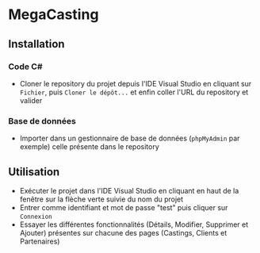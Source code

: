 # MegaCasting

## Installation

### Code C#

- Cloner le repository du projet depuis l'IDE Visual Studio en cliquant sur ``Fichier``, puis ``Cloner le dépôt...`` et  enfin coller l'URL du repository et valider


### Base de données

- Importer dans un gestionnaire de base de données (``phpMyAdmin`` par exemple) celle présente dans le repository


## Utilisation

- Exécuter le projet dans l'IDE Visual Studio en cliquant en haut de la fenêtre sur la flèche verte suivie du nom du projet
- Entrer comme identifiant et mot de passe "test" puis cliquer sur ``Connexion``
- Essayer les différentes fonctionnalités (Détails, Modifier, Supprimer et Ajouter) présentes sur chacune des pages (Castings, Clients et Partenaires)
